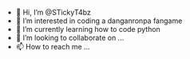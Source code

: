- 👋 Hi, I’m @STickyT4bz
- 👀 I’m interested in  coding a danganronpa fangame
- 🌱 I’m currently learning how to code python
- 💞️ I’m looking to collaborate on ...
- 📫 How to reach me ...

<!---
STickyT4bz/STickyT4bz is a ✨ special ✨ repository because its `README.md` (this file) appears on your GitHub profile.
You can click the Preview link to take a look at your changes.
--->
